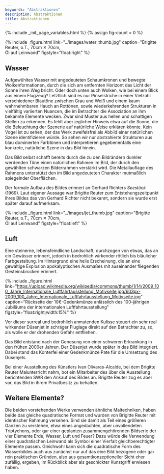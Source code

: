 ```yaml
---
keywords: "Abstraktionen"
description: Abstraktionen
title: Abstraktionen
---
```


{% include _init_page_variables.html %}
{% assign fig-count = 0 %}

{% include _figure.html
   link="../images/water_thumb.jpg"
   caption="Brigitte Reuter, o.T., 70cm ✕ 70cm,<br /> Öl auf Leinwand"
   figstyle="float:right"
%}

## Wasser

Aufgewühltes Wasser mit angedeuteten Schaumkronen und bewegte
Wolkenformationen, durch die sich am entfernten Horizont das Licht der
Sonne ihren Weg bricht.  Oder doch unten auch Wolken, wie bei einem
Blick aus einem Flugzeug?  Letztlich sind es nur Pinselstriche in
einer Vielzahl verschiedener Blautöne zwischen Grau und Weiß und einem
kaum wahrnehmbaren Hauch an Rottönen, sowie wiederkehrenden Strukturen
in vielfältig variierten Nuancen, die im Betrachter die Assoziation an
ihm bekannte Elemente wecken.  Zwar sind Muster aus hellen und
schattigen Stellen zu erkennen.  Es fehlt aber jeglicher Hinweis etwa
auf die Sonne, die die Beleuchtung der Szenerie auf natürliche Weise
erklären könnte.  Kein Vogel ist zu sehen, der das Werk zweifelsfrei
als Abbild einer natürlichen Szene identifizieren würde.  So sehen wir
nur abstrahierte Strukturen aus blau dominierten Farbtönen und
interpretieren gegebenenfalls eine konkrete, natürliche Szene in das
Bild hinein.

Das Bild selbst schafft bereits durch die zu den Bildrändern dunkler
werdenden Töne einen natürlichen Rahmen im Bild, der durch den
gewählten schwarzen Bilderrahmen verstärkt wird.  Die Metallauflage
des Rahmens unterstützt den im Bild angedeuteten Charakter mutmaßlich
spiegelnder Oberflächen.

Der formale Aufbau des Bildes erinnert an <span class="name">Gerhard
Richter</span>s _Seestück_ (1969).  Laut eigener Aussage war <span
class="name">Brigitte Reuter</span> zum Entstehungszeitpunkt ihres
Bildes das von <span class="name">Gerhard Richter</span> nicht
bekannt, sondern sie wurde erst später darauf aufmerksam.

{% include _figure.html link="../images/jet_thumb.jpg"
   caption="Brigitte Reuter, o.T., 70cm ✕ 70cm,<br /> Öl auf Leinwand"
   figstyle="float:left" %}

## Luft

Eine steinerne, lebensfeindliche Landschaft, durchzogen von etwas, das
an ein Gewässer erinnert, jedoch in bedrohlich wirkender rötlich bis
bläulicher Farbgestaltung.  Im Hintergrund eine helle Erscheinung, die
an eine gewaltige Explosion apokalyptischen Ausmaßes mit auseinander
fliegenden Gesteinsbrocken erinnert.

{% include _figure.html
  link="https://upload.wikimedia.org/wikipedia/commons/thumb/1/14/2009_100_Jahre_Internationale_Luftfahrtausstellung_Motivseite.jpg/603px-2009_100_Jahre_Internationale_Luftfahrtausstellung_Motivseite.jpg"
  caption="Rückseite der 10€-Gedenkmünze anlässlich des 100-jährigen
  Jubiläums der internationalen Luftfahrtausstellung"
  figstyle="float:right;width:15%" %}

Vor dieser surreal und bedrohlich anmutenden Kulisse steuert ein sehr
real wirkender Düsenjet in schräger Fluglage direkt auf den Betrachter
zu, so, als wolle er der drohenden Gefahr entfliehen.

Das Bild entstand nach der Genesung von einer schweren Erkrankung in
den frühen 2000er Jahren.  Der Düsenjet wurde später in das Bild
integriert.  Dabei stand das Konterfei einer Gedenkmünze Pate für die
Umsetzung des Düsenjets.

Bei einer Ausstellung des Künstlers <span class="name">Ivan
Olivares-Alcalde</span>, bei dem <span class="name">Brigitte
Reuter</span> Malunterricht nahm, bot ein Mitarbeiter des über die
Ausstellung berichtenden SWR den Ankauf des Bildes an.  <span
class="name">Brigitte Reuter</span> zog es aber vor, das Bild in ihrem
Privatbesitz zu behalten.

## Weitere Elemente?

Die beiden vorstehenden Werke verwenden ähnliche Maltechniken, haben
beide das gleiche quadratische Format und wurden von <span
class="name">Brigitte Reuter</span> mit identischer Rahmung versehen.
Sind sie damit als Teil eines größeren Ganzen zu verstehen, etwa eines
angedachten, aber unvollendeten Triptychons, oder gar einer geplanten
zusammengehörenden Bildserie der vier Elemente Erde, Wasser, Luft und
Feuer?  Dazu würde die Verwendung einer quadratischen Leinwand als
Symbol einer Vierfalt gleichberechtigter Elemente passen.  Gleichwohl
kann sich die quadratische Form des Wasserbildes auch aus zunächst nur
auf das eine Bild bezogene oder gar rein praktischen Gründen, also aus
gesamtkonzeptioneller Sicht eher zufällig, ergeben, im Rückblick aber
als geschickter Kunstgriff erwiesen haben.
